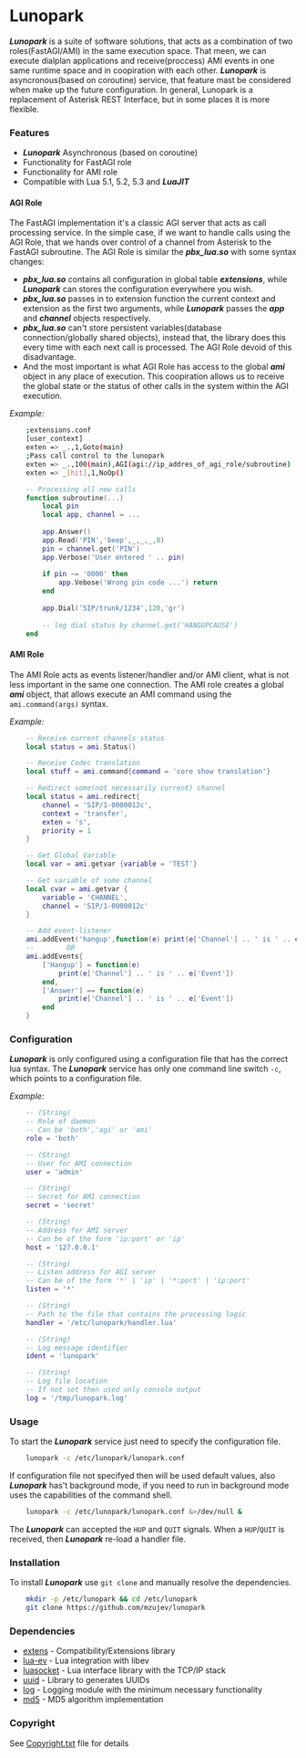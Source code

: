 # Lunopark

***Lunopark*** is a suite of software solutions, that acts as a combination of two roles(FastAGI/AMI) in the same execution space.
That meen, we can execute dialplan applications and receive(proccess) AMI events in one same runtime space and in coopiration with each other.
***Lunopark*** is asyncronous(based on coroutine) service, that feature mast be considered when make up the future configuration.
In general, Lunopark is a replacement of Asterisk REST Interface, but in some places it is more flexible.

### Features
- ***Lunopark*** Asynchronous (based on coroutine)
- Functionality for FastAGI role
- Functionality for AMI role
- Compatible with Lua 5.1, 5.2, 5.3 and ***LuaJIT***

#### AGI Role
The FastAGI implementation it's a classic AGI server that acts as call processing service.
In the simple case, if we want to handle calls using the AGI Role, that we hands over control of a channel from Asterisk to the FastAGI subroutine.
The AGI Role is similar the ***pbx_lua.so*** with some syntax changes:
- ***pbx_lua.so*** contains all configuration in global table ***extensions***, while ***Lunopark*** can stores the configuration everywhere you wish.
- ***pbx_lua.so*** passes in to extension function the current context and extension as the first two arguments, while ***Lunopark*** passes the ***app*** and ***channel*** objects respectively.
- ***pbx_lua.so*** can't store persistent variables(database connection/globally shared objects), instead that, the library does this every time with each next call is processed. The AGI Role devoid of this disadvantage.
- And the most important is what AGI Role has access to the global ***ami*** object in any place of execution. This coopiration allows us to receive the global state or the status of other calls in the system within the AGI execution.

*Example:*
```sh
    ;extensions.conf
    [user_context]
    exten => _.,1,Goto(main)
    ;Pass call control to the lunopark
    exten => _.,100(main),AGI(agi://ip_addres_of_agi_role/subroutine)
    exten => _[hit],1,NoOp()
```

```lua
    -- Processing all new calls
    function subroutine(...)
        local pin
        local app, channel = ...
        
        app.Answer()
        app.Read('PIN','beep',_,_,_,8)
        pin = channel.get('PIN')
        app.Verbose('User entered ' .. pin)
        
        if pin ~= '0000' then
            app.Vebose('Wrong pin code ...') return
        end
        
        app.Dial('SIP/trunk/1234',120,'gr')
        
        -- log dial status by channel.get('HANGUPCAUSE')
    end
```

#### AMI Role
The AMI Role acts as events listener/handler and/or AMI client, what is not less important in the same one connection.
The AMI role creates a global ***ami*** object, that allows execute an AMI command using the `ami.command(args)` syntax.

*Example:*
```lua
    -- Receive current channels status
    local status = ami.Status()

    -- Receive Codec translation
    local stuff = ami.command{command = 'core show translation'}

    -- Redirect some(not necessarily current) channel
    local status = ami.redirect{
        channel = 'SIP/1-0000012c',
        context = 'transfer',
        exten = 's',
        priority = 1
    }

    -- Get Global Variable
    local var = ami.getvar {variable = 'TEST'}

    -- Get variable of some channel
    local cvar = ami.getvar {
        variable = 'CHANNEL',
        channel = 'SIP/1-0000012c'
    }

    -- Add event-listener
    ami.addEvent('hangup',function(e) print(e['Channel'] .. ' is ' .. e['Event']))
    --        OR
    ami.addEvents{
        ['Hangup'] = function(e)
            print(e['Channel'] .. ' is ' .. e['Event'])
        end,
        ['Answer'] == function(e)
            print(e['Channel'] .. ' is ' .. e['Event'])
        end
    }
```

### Configuration
***Lunopark*** is only configured using a configuration file that has the correct lua syntax. The ***Lunopark*** service has only one command line switch `-c`, which points to a configuration file.

*Example:*
```lua
	-- (String)              
	-- Role of daemon        
	-- Can be 'both','agi' or 'ami'
	role = 'both'            

	-- (String)              
	-- User for AMI connection
	user = 'admin'           

	-- (String)
	-- Secret for AMI connection 
	secret = 'secret'      

	-- (String)
	-- Address for AMI server
	-- Can be of the form 'ip:port' or 'ip'
	host = '127.0.0.1'

	-- (String)
	-- Listen address for AGI server
	-- Can be of the form '*' | 'ip' | '*:port' | 'ip:port'
	listen = '*'             

	-- (String)
	-- Path to the file that contains the processing logic
	handler = '/etc/lunopark/handler.lua'

	-- (String)
	-- Log message identifier
	ident = 'lunopark'

	-- (String)
	-- Log file location
	-- If not set then used only console output
	log = '/tmp/lunopark.log'
```

### Usage
To start the ***Lunopark*** service just need to specify the configuration file.

```sh
	lunopark -c /etc/lunopark/lunopark.conf
```
If configuration file not specifyed then will be used default values, also ***Lunopark*** has't background mode, if you need to run in background mode uses the capabilities of the command shell.
```sh
	lunopark -c /etc/lunopark/lunopark.conf &>/dev/null &
```

The ***Lunopark*** can accepted the `HUP` and `QUIT` signals. When a `HUP`/`QUIT` is received, then ***Lunopark*** re-load a handler file.

### Installation
To install ***Lunopark*** use `git clone` and manually resolve the dependencies.

```sh
	mkdir -p /etc/lunopark && cd /etc/lunopark
	git clone https://github.com/mzujev/lunopark
```

### Dependencies
- [extens](https://github.com/mzujev/extens) - Compatibility/Extensions library
- [lua-ev](https://github.com/brimworks/lua-ev) - Lua integration with libev
- [luasocket](https://github.com/diegonehab/luasocket) - Lua interface library with the TCP/IP stack
- [uuid](https://github.com/Tieske/uuid) - Library to generates UUIDs
- [log](https://github.com/mzujev/log) - Logging module with the minimum necessary functionality
- [md5](https://github.com/keplerproject/md5) - MD5 algorithm implementation

### Copyright
See [Copyright.txt](https://github.com/mzujev/lunopark/blob/master/Copyright.txt) file for details
